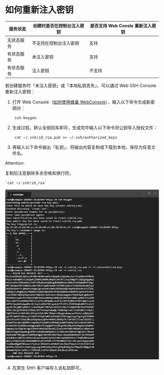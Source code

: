 # 如何重新注入密钥

|  服务状态  | 创建时是否在控制台注入密钥 | 是否支持 Web Consle 重新注入密钥 |
|------------|----------------------------|----------------------------------|
| 无状态服务 | 不支持在控制台注入密钥     | 支持                             |
| 有状态服务 | 未注入密钥                 | 支持                             |
| 有状态服务 | 注入密钥                   | 不支持                           |


若创建服务时「未注入密钥」或「本地私钥丢失」，可以通过 Web SSH Console 重新注入密钥：

1. 打开 Web Console（[如何使用蜂巢 WebConsole](http://support.c.163.com/md.html#!容器服务/服务管理/使用技巧/如何使用蜂巢WebConsole.md)），输入以下命令生成新密钥对：

		ssh-keygen

2. 生成过程，默认全部回车即可，生成完毕输入以下命令将公钥导入授权文件：
	
		cat ~/.ssh/id_rsa.pub >> ~/.ssh/authorized_keys

3. 再输入以下命令输出「私钥」，将输出内容复制或下载到本地，保存为任意文件名。

<span>Attention:</span><div class="alertContent">复制后注意删除多余空格和换行符。</div>

	`cat ~/.ssh/id_rsa`
![](../image/如何使用SSH密钥登录-重新注入密钥.png)

4. 在原生 SHH 客户端导入该私钥即可。
